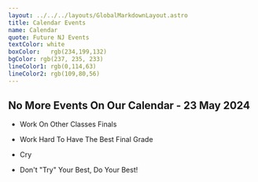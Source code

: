 ```yaml
---
layout: ../../../layouts/GlobalMarkdownLayout.astro
title: Calendar Events
name: Calendar
quote: Future NJ Events
textColor: white
boxColor:  	rgb(234,199,132)
bgColor: rgb(237, 235, 233)
lineColor1: rgb(0,114,63)
lineColor2: rgb(109,80,56)
---
```



## No More Events On Our Calendar - 23 May 2024 

* Work On Other Classes Finals

* Work Hard To Have The Best Final Grade

* Cry

* Don't "Try" Your Best, Do Your Best!